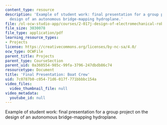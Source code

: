 ```yaml
---
content_type: resource
description: 'Example of student work: final presentation for a group project on the
  design of an autonomous bridge-mapping hydroplane.'
file: /ol-ocw-studio-app/courses/2-017j-design-of-electromechanical-robotic-systems-fall-2009/7c0787b0c05471d6017f771bbbbc154a_MIT2_017JF09_sw2_final.pdf
file_size: 3030078
file_type: application/pdf
learning_resource_types:
- Projects
license: https://creativecommons.org/licenses/by-nc-sa/4.0/
ocw_type: OCWFile
parent_title: Projects
parent_type: CourseSection
parent_uid: 0a360554-985c-99fa-3796-247dbdb86c74
resourcetype: Document
title: 'Final Presentation: Boat Crew'
uid: 7c0787b0-c054-71d6-017f-771bbbbc154a
video_files:
  video_thumbnail_file: null
video_metadata:
  youtube_id: null
---
```

Example of student work: final presentation for a group project on the design of an autonomous bridge-mapping hydroplane.